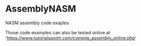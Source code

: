 # AssemblyNASM
NASM assembly code exaples

Those code examples can also be tested online at 'https://www.tutorialspoint.com/compile_assembly_online.php'
